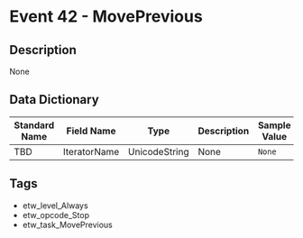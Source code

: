 # Event 42 - MovePrevious

## Description
None

## Data Dictionary
|Standard Name|Field Name|Type|Description|Sample Value|
|---|---|---|---|---|
|TBD|IteratorName|UnicodeString|None|`None`|

## Tags
* etw_level_Always
* etw_opcode_Stop
* etw_task_MovePrevious